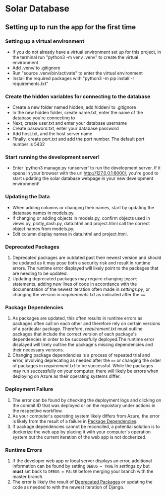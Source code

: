 # Solar Database

## Setting up to run the app for the first time

### Setting up a virtual environment

* If you do not already have a virtual environment set up for this project, in the terminal run "python3 -m venv .venv" to create the virtual environment
* Add .venv/ to .gitignore
* Run "source .venv/bin/activate" to enter the virtual environment
* Install the required packages with "python3 -m pip install -r requirements.txt"

### Create the hidden variables for connecting to the database

* Create a new folder named hidden, add hidden/ to .gitignore
* In the new hidden folder, create name.txt, enter the name of the database you're connecting to
* Next, create user.txt and enter your database username
* Create password.txt, enter your database password
* Add host.txt, and the host server name
* Finally, create port.txt and add the port number. The default port number is 5432

### Start running the development server!

* Enter 'python3 manage.py runserver' to run the development server. If it opens in your browser with the url http://127.0.0.1:8000/, you're good to start updating the solar database webpage in your new development environment!

### Updating the Data
* When adding columns or changing their names, start by updating the database names in models.py. 
* If changing or adding objects in models.py, confirm objects used in views.py, plotly_dash.py, data.html and project.html call the correct object names from models.py.
* Edit column display names in data.html and project.html.

### Deprecated Packages
1. Deprecated packages are outdated past their newest version and should be updated as it may pose both a security risk and result in runtime errors. The runtime error displayed will likely point to the packages that are needing to be updated. 
2. Updating deprecated packages may require changing `import` statements, adding new lines of code in accordance with the documentation of the newest iteration often made in _settings.py_, or changing the version in _requirements.txt_ as indicated after the `==`.

### Package Dependencies
1. As packages are updated, this often results in runtime errors as packages often call on each other and therefore rely on certain versions of a particular package. Therefore, _requirement.txt_ must outline packages that include the correct version of each package's dependencies in order to be successfully deployed.The runtime error displayed will likely outline the package's missing dependencies and their necessary versions.
2. Changing package dependencies is a process of repeated trial and error, involving deprecating as needed after the `==` or changing the order of packages in  _requirement.txt_ to be successful. While the packages may run successfully on your computer, there will likely be errors when deploying on Azure as their operating systems differ. 

### Deployment Failure
1. The error can be found by checking the deployment logs and clicking on the commit ID that was deployed or on the repoistory under actions in the respective workflow.
2. As your computer's operating system likely differs from Azure, the error is likely from the result of a failure in [Package Dependencies](#package-dependencies). 
3. If package dependencies cannot be reconciled, a potential solution is to dockerize the web app by placing it with your computer's operation system but the current iteration of the web app is not dockerized. 

 ### Runtime Errors
 1. If the developer web app or local server displays an error, additional information can be found by setting `DEBUG = TRUE` in _settings.py_ but __must__ set back to `DEBUG = FALSE` before merging your branch with the master branch.
 2. The error is likely the result of [Deprecated Packages](#deprecataed-packages) or updating the code as needed to with the newest iteration of Django.